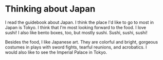 # Thinking about Japan

I read the guidebook about Japan. I think the place I'd like to go to most in Japan is Tokyo. I think that I'm most looking forward to the food. I love sushi! I also like bento boxes, too, but mostly sushi. Sushi, sushi, sushi! 

Besides the food, I like Japanese art. They are colorful and bright, gorgeous costumes in plays with sword fights, tearful reunions, and acrobatics. I would also like to see the Imperial Palace in Tokyo.
